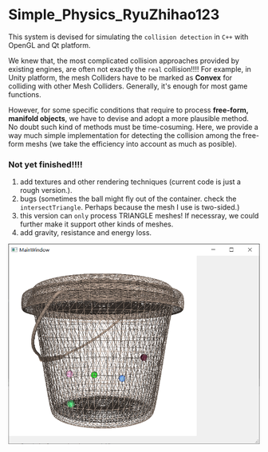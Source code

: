 # Simple_Physics_RyuZhihao123

This system is devised for simulating the `collision detection` in `C++` with OpenGL and Qt platform. 

We knew that, the most complicated collision approaches provided by existing engines, are often not exactly the `real` collision!!!! For example, in Unity platform, the mesh Colliders have to be marked as **Convex** for colliding with other Mesh Colliders. Generally, it's enough for most game functions.

However, for some specific conditions that require to process **free-form, manifold objects**, we have to devise and adopt a more plausible method. No doubt such kind of methods must be time-cosuming. Here, we provide a way much simple implementation for detecting the collision among the free-form meshs (we take the efficiency into account as much as posible).

### Not yet finished!!!!

1. add textures and other rendering techniques (current code is just a rough version.).
2. bugs (sometimes the ball might fly out of the container. check the `intersectTriangle`. Perhaps because the mesh I use is two-sided.)
3. this version can `only` process TRIANGLE meshes! If necessray, we could further make it support other kinds of meshes.
4. add gravity, resistance and energy loss.

<div align=center><img width="600" src="https://github.com/RyuZhihao123/Simple_Physics/blob/master/img1.png"/></div>







